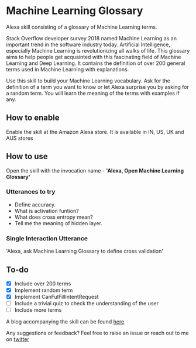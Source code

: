 # Machine Learning Glossary
Alexa skill consisting of a glossary of Machine Learning terms. 

Stack Overflow developer survey 2018 named Machine Learning as an important trend in the software industry today. Artificial Intelligence, especially Machine Learning is revolutionizing all walks of life. This glossary aims to help people get acquainted with this fascinating field of Machine Learning and Deep Learning. It contains the definition of over 200 general terms used in Machine Learning with explanations.

Use this skill to build your Machine Learning vocabulary. Ask for the definition of a term you want to know or let Alexa surprise you by asking for a random term. You will learn the meaning of the terms with examples if any.

## How to enable
Enable the skill at the Amazon Alexa store. It is available in IN, US, UK and AUS stores

## How to use
Open the skill with the invocation name - **'Alexa, Open Machine Learning Glossary'**

### Utterances to try
* Define accuracy.
* What is activation funtion?
* What does cross entropy mean?
* Tell me the meaning of hidden layer.

### Single Interaction Utterance
'Alexa, ask Machine Learning Glossary to define cross validation'

## To-do 
- [X] Include over 200 terms
- [X] Implement random term
- [X] Implement CanFulFillIntentRequest
- [ ] Include a trivial quiz to check the understanding of the user
- [ ] Include more terms

A blog accompanying the skill can be found [here](https://medium.com/@poojarao126/alexa-what-is-machine-learning-35d2351ae559).

Any suggestions or feedback? Feel free to raise an issue or reach out to me on [twitter](https://twitter.com/poojaraosb)

